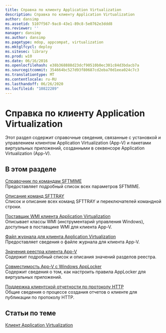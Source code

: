 ```yaml
---
title: Справка по клиенту Application Virtualization
description: Справка по клиенту Application Virtualization
author: dansimp
ms.assetid: 5107f567-9ac8-43e1-89c8-5e0762e3ddd8
ms.reviewer: ''
manager: dansimp
ms.author: dansimp
ms.pagetype: mdop, appcompat, virtualization
ms.mktglfcycl: deploy
ms.sitesec: library
ms.prod: w10
ms.date: 06/16/2016
ms.openlocfilehash: e38b368888d23dcf90510b0ec301c84d3bdacb7a
ms.sourcegitcommit: 354664bc527d93f80687cd2eba70d1eea024c7c3
ms.translationtype: MT
ms.contentlocale: ru-RU
ms.lasthandoff: 06/26/2020
ms.locfileid: "10822289"
---
```

# Справка по клиенту Application Virtualization


Этот раздел содержит справочные сведения, связанные с установкой и управлением клиентом Application Virtualization (App-V) и пакетами виртуальных приложений, созданными в секвенсоре Application Virtualization (App-V).

## В этом разделе


<a href="" id="sftmime--command-reference"></a>[Справочник по командам SFTMIME](sftmime--command-reference.md)  
Предоставляет подробный список всех параметров SFTMIME.

<a href="" id="sfttray-command-reference"></a>[Описание команд SFTTRAY](sfttray-command-reference.md)  
Список и описание всех команд SFTTRAY и переключателей командной строки.

<a href="" id="application-virtualization-client-wmi-provider"></a>[Поставщик WMI клиента Application Virtualization](application-virtualization-client-wmi-provider.md)  
Описывает классы WMI (инструментарий управления Windows), доступные в поставщике WMI для клиента App-V.

<a href="" id="log-file-for-the-application-virtualization-client"></a>[Файл журнала для клиента Application Virtualization](log-file-for-the-application-virtualization-client.md)  
Предоставляет сведения о файле журнала для клиента App-V.

<a href="" id="app-v-client-registry-values"></a>[Значения реестра клиента App-V](app-v-client-registry-values-sp1.md)  
Содержит подробный список и описания значений разделов реестра.

<a href="" id="app-v-interoperability-with-windows-applocker"></a>[Совместимость App-V с Windows AppLocker](app-v-interoperability-with-windows-applocker.md)  
Содержит сведения о том, как настроить правила AppLocker для виртуальных приложений.

<a href="" id="support-for-client-reporting-over-http"></a>[Поддержка клиентской отчетности по протоколу HTTP](support-for-client-reporting-over-http.md)  
Общие сведения о процессе создания отчетов о клиенте для публикации по протоколу HTTP.

## Статьи по теме


[Клиент Application Virtualization](application-virtualization-client.md)

 

 





